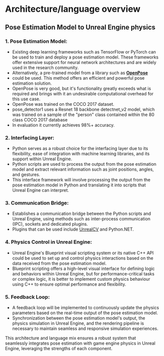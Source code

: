 # Architecture/language overview 

## Pose Estimation Model to Unreal Engine physics


### 1. Pose Estimation Model:  
* Existing deep learning frameworks such as TensorFlow or PyTorch can be used to train and deploy a pose estimation model. These frameworks offer 
  extensive support for neural network architectures and are widely used in the research community.  
* Alternatively, a pre-trained model from a library such as [__OpenPose__](https://github.com/CMU-Perceptual-Computing-Lab/openpose/blob/master/doc/installation/0_index.md)  
* could be used. This method offers an efficient and powerful pose estimation solution.
* OpenPose is very good, but it's functionality greatly exceeds what is required and brings with it an undesirable computational overhead for this use case.  
* OpenPose was trained on the COCO 2017 dataset.  
* pose_detector1 uses a Resnet 18 backbone detectnet_v2 model, which was trained on a sample of the "person" class contained within the 80 class COCO 2017 database
* In evaluation it currently achieves 98%+ accuracy. 
  
###    2. Interfacing Layer:  
* Python serves as a robust choice for the interfacing layer due to its flexibility, ease of integration with machine learning libraries, 
  and its support within Unreal Engine.  
* Python scripts are used to process the output from the pose estimation model and extract relevant information such as joint positions, 
  angles, and gestures.
* This interface framework will involve processing the output from the pose estimation model in Python and translating it into scripts that Unreal Engine can interpret.
  
###    3. Communication Bridge:  
* Establishes a communication bridge between the Python scripts and Unreal Engine, using methods such as inter-process communication (IPC), 
  sockets and dedicated plugins.  
* Plugins that can be used include [UnrealCV](http://docs.unrealcv.org/en/latest/plugin/install.html) and Python.NET.
  
###    4. Physics Control in Unreal Engine:  
* Unreal Engine's Blueprint visual scripting system or its native C++ API could be used to set up and control physics interactions based 
  on the data received from the pose estimation model.  
* Blueprint scripting offers a high-level visual interface for defining logic and behaviors within Unreal Engine, but for performance-critical 
  tasks or complex logic, it is better to implement custom physics behaviour using C++ to ensure optimal performance and flexibility.
  
###    5. Feedback Loop:  
* A feedback loop will be implemented to continuously update the physics parameters based on the real-time output of the pose estimation model.
* Synchronization between the pose estimation model's output, the physics simulation in Unreal Engine, and the rendering pipeline is necessary 
  to maintain seamless and responsive simulation experiences.  
        
This architecture and language mix ensures a robust system that seamlessly integrates pose estimation with game engine physics in Unreal Engine, leveraging the strengths of each component.
